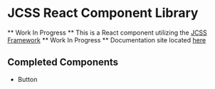 # JCSS React Component Library

** Work In Progress **
This is a React component utilizing the [JCSS Framework](https://github.com/jon-cundiff/jcss)
** Work In Progress **
Documentation site located [here](https://jcss.pages.dev/)

## Completed Components

-   Button
